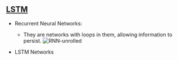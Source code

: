 
<!---
Started to write on Sep 7 2021
Zahra
-->

## [LSTM](https://colah.github.io/posts/2015-08-Understanding-LSTMs/)
  - Recurrent Neural Networks: 
    - They are networks with loops in them, allowing information to persist.
    ![RNN-unrolled](https://user-images.githubusercontent.com/46463022/132416289-1753870a-49a0-4a55-8ef9-b19ab83b855b.png)
    <img scr="https://user-images.githubusercontent.com/46463022/132416477-f92372bb-5f79-4ea1-b2cb-6050954e3639.png" width="200">

  - LSTM Networks




  
